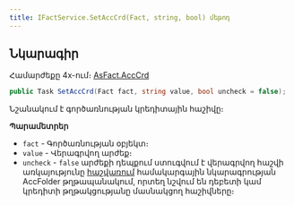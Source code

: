 ```yaml
---
title: IFactService.SetAccCrd(Fact, string, bool) մեթոդ
---
```


## Նկարագիր

Համարժեքը 4x-ում։ [AsFact.AccCrd](https://armsoft.github.io/as4x-docs/HTM/ProgrGuide/Functions/ASFACT/AccCrd.html)

```c#
public Task SetAccCrd(Fact fact, string value, bool uncheck = false);
```

Նշանակում է գործառնության կրեդիտային հաշիվը։

**Պարամետրեր**

* `fact` - Գործառնության օբյեկտ։
* `value` - Վերագրվող արժեք։
* `uncheck` - `false` արժեքի դեպքում ստուգվում է վերագրվող հաշվի առկայությունը [հաշվառում](https://armsoft.github.io/as4x-docs/HTM/ProgrGuide/Defs/Accounting.html) համակարգային նկարագրության AccFolder թղթապանակում, որտեղ նշվում են դեբետի կամ կրեդիտի թղթակցությանը մասնակցող հաշիվները։
